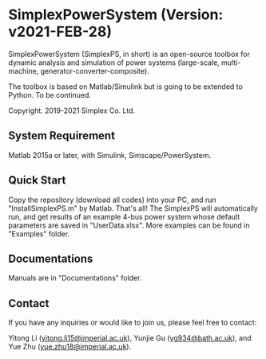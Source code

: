 # SimplexPowerSystem (Version: v2021-FEB-28)

SimplexPowerSystem (SimplexPS, in short) is an open-source toolbox for dynamic analysis and simulation of power systems (large-scale, multi-machine, generator-converter-composite).

The toolbox is based on Matlab/Simulink but is going to be extended to Python. To be continued.

Copyright. 2019-2021 Simplex Co. Ltd.

## System Requirement

Matlab 2015a or later, with Simulink, Simscape/PowerSystem.

## Quick Start

Copy the repository (download all codes) into your PC, and run "InstallSimplexPS.m" by Matlab. That's all! The SimplexPS will automatically run, and get results of an example 4-bus power system whose default parameters are saved in "UserData.xlsx". More examples can be found in "Examples" folder.

## Documentations

Manuals are in "Documentations" folder.

## Contact

If you have any inquiries or would like to join us, please feel free to contact:

Yitong Li (yitong.li15@imperial.ac.uk), Yunjie Gu (yg934@bath.ac.uk), and Yue Zhu (yue.zhu18@imperial.ac.uk).